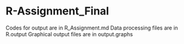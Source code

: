 # R-Assignment_Final
Codes for output are in R_Assignment.md
Data processing files are in R.output
Graphical output files are in output.graphs
